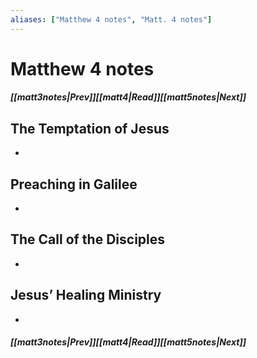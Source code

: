 ```yaml
---
aliases: ["Matthew 4 notes", "Matt. 4 notes"]
---
```

# Matthew 4 notes
##### <span class=arrow-left></span>[[matt3notes|Prev]]<span class=navigation-separator></span>[[matt4|Read]]<span class=navigation-separator></span>[[matt5notes|Next]]<span class=arrow-right></span>
## The Temptation of Jesus
- 
## Preaching in Galilee
- 
## The Call of the Disciples
- 
## Jesus’ Healing Ministry
- 
##### <span class=arrow-left></span>[[matt3notes|Prev]]<span class=navigation-separator></span>[[matt4|Read]]<span class=navigation-separator></span>[[matt5notes|Next]]<span class=arrow-right></span>